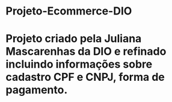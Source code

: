 # Projeto-Ecommerce-DIO
# Projeto criado pela Juliana Mascarenhas da DIO e refinado incluindo informações sobre cadastro CPF e CNPJ, forma de pagamento.
